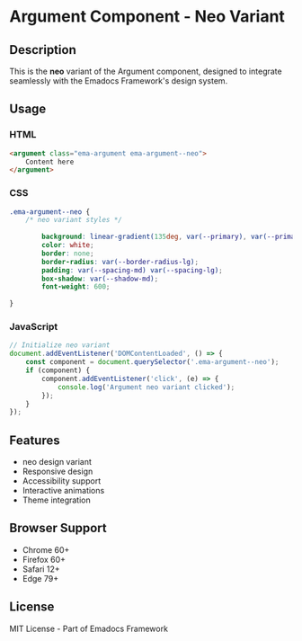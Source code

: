 # Argument Component - Neo Variant

## Description
This is the **neo** variant of the Argument component, designed to integrate seamlessly with the Emadocs Framework's design system.

## Usage

### HTML
```html
<argument class="ema-argument ema-argument--neo">
    Content here
</argument>
```

### CSS
```css
.ema-argument--neo {
    /* neo variant styles */
    
        background: linear-gradient(135deg, var(--primary), var(--primary-dark));
        color: white;
        border: none;
        border-radius: var(--border-radius-lg);
        padding: var(--spacing-md) var(--spacing-lg);
        box-shadow: var(--shadow-md);
        font-weight: 600;
    
}
```

### JavaScript
```javascript
// Initialize neo variant
document.addEventListener('DOMContentLoaded', () => {
    const component = document.querySelector('.ema-argument--neo');
    if (component) {
        component.addEventListener('click', (e) => {
            console.log('Argument neo variant clicked');
        });
    }
});
```

## Features
- neo design variant
- Responsive design
- Accessibility support
- Interactive animations
- Theme integration

## Browser Support
- Chrome 60+
- Firefox 60+
- Safari 12+
- Edge 79+

## License
MIT License - Part of Emadocs Framework
